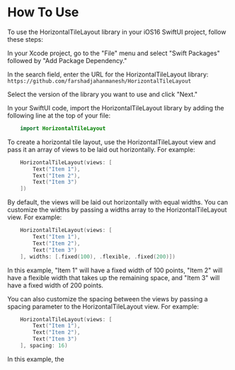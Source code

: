 # How To Use

To use the HorizontalTileLayout library in your iOS16 SwiftUI project, follow these steps:

In your Xcode project, go to the "File" menu and select "Swift Packages" followed by "Add Package Dependency."

In the search field, enter the URL for the HorizontalTileLayout library: `https://github.com/farshadjahanmanesh/HorizontalTileLayout`

Select the version of the library you want to use and click "Next."

In your SwiftUI code, import the HorizontalTileLayout library by adding the following line at the top of your file:
```swift
    import HorizontalTileLayout
```
To create a horizontal tile layout, use the HorizontalTileLayout view and pass it an array of views to be laid out horizontally. For example:
```swift
    HorizontalTileLayout(views: [
        Text("Item 1"),
        Text("Item 2"),
        Text("Item 3")
    ])
```
By default, the views will be laid out horizontally with equal widths. You can customize the widths by passing a widths array to the HorizontalTileLayout view. For example:
```swift
    HorizontalTileLayout(views: [
        Text("Item 1"),
        Text("Item 2"),
        Text("Item 3")
    ], widths: [.fixed(100), .flexible, .fixed(200)])
```
In this example, "Item 1" will have a fixed width of 100 points, "Item 2" will have a flexible width that takes up the remaining space, and "Item 3" will have a fixed width of 200 points.

You can also customize the spacing between the views by passing a spacing parameter to the HorizontalTileLayout view. For example:
```swift
    HorizontalTileLayout(views: [
        Text("Item 1"),
        Text("Item 2"),
        Text("Item 3")
    ], spacing: 16)
```
In this example, the
